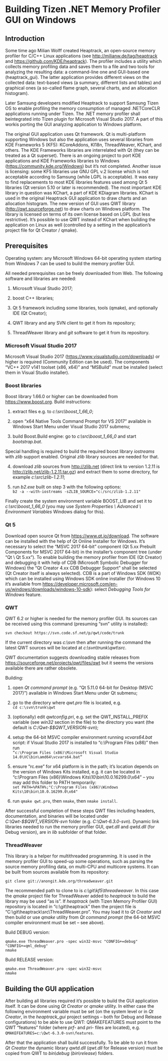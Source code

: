 ﻿# Building Tizen .NET Memory Profiler GUI on Windows

## Introduction

Some time ago Milian Wolff created Heaptrack, an open-source memory profiler for C/C++ Linux applications (see <http://milianw.de/tag/heaptrack> and <https://github.com/KDE/heaptrack>). The profiler includes a utility which collects memory profiling data and saves them to a file and two tools for analyzing the resulting data: a command-line one and GUI-based one (heaptrack_gui). The latter application provides different views on the collected data: text-based views (a summary, different lists and tables) and graphical ones (a so-called flame graph, several charts, and an allocation histogram).

Later Samsung developers modified Heaptrack to support Samsung Tizen OS to enable profiling the memory consumption of managed .NETCoreCLR applications running under Tizen. The .NET memory profiler shall beintegrated into Tizen plugin for Microsoft Visual Studio 2017. A part of this workis porting the GUI analyzing application to Windows platform.

The original GUI application uses Qt framework. Qt is multi-platform supporting Windows but also the application uses several libraries from KDE Frameworks 5 (KF5): KCoreAddons, KI18n, ThreadWeaver, KChart, and others. The KDE Frameworks libraries are interrelated with Qt (they can be treated as a Qt superset). There is an ongoing project to port KDE applications and KDE Frameworks libraries to Windows (<https://community.kde.org/Windows>) but it’s not completed. Another issue is licensing: some KF5 libraries use GNU GPL v.2 license which is not acceptable according to Samsung (while LGPL is acceptable). It was easy to find replacements to most KDE libraries features used among Qt 5 libraries (Qt version 5.10 or later is recommended). The most important KDE library in question was KChart, a part of KDE KDiagram libraries. KChart is used in the original Heaptrack GUI application to draw charts and an allocation histogram. The new version of GUI uses QWT library (<http://qwt.sourceforge.net>) to draw charts on Windows platform. The library is licensed on terms of its own license based on LGPL (but less restrictive). It’s possible to use QWT instead of KChart when building the application on Linux as well (controlled by a setting in the application’s project file for Qt Creator / qmake).

## Prerequisites

Operating system: any Microsoft Windows 64-bit operating system starting from Windows 7 can be used to build the memory profiler GUI.

All needed prerequisites can be freely downloaded from Web. The following software and libraries are needed:

1. Microsoft Visual Studio 2017;

2. boost C++ libraries;

3. Qt 5 framework including some libraries, tools (qmake), and optionally IDE (Qt Creator);

4. QWT library and any SVN client to get it from its repository;

5. ThreadWeaver library and *git* software to get it from its repository.

### Microsoft Visual Studio 2017

Microsoft Visual Studio 2017 (<https://www.visualstudio.com/downloads>) or higher is required (Community Edition can be used). The components “VC++ 2017 v141 toolset (x86, x64)” and “MSBuild” must be installed (select them in Visual Studio installer).

### Boost libraries

Boost library 1.66.0 or higher can be downloaded from <https://www.boost.org>. Build instructions:

1. extract files e.g. to *c:\src\boost_1_66_0*;

2. open “x64 Native Tools Command Prompt for VS 2017” available in Windows Start Menu under Visual Studio 2017 submenu;

3. build Boost.Build engine: go to *c:\src\boost_1_66_0* and start *bootstrap.bat*.

Special handling is required to build the required boost library *iostreams* with *zlib* support enabled. Original *zlib* library sources are needed for that.

4. download *zlib* sources from <http://zlib.net> (direct link to version 1.2.11 is <http://zlib.net/zlib-1.2.11.tar.gz>) and extract them to some directory, for example *c:\src\zlib-1.2.11*;

5. run *b2.exe* built on step 3 with the following options:  
`b2 -a --with-iostreams -sZLIB_SOURCE="c:/src/zlib-1.2.11"`

Finally create the system environment variable BOOST_LIB and set it to *c:\src\boost_1_66_0* (you may use *System Properties \ Advanced \ Environment Variables* Windows dialog for this).

### Qt 5

Download open source Qt from <https://www.qt.io/download>. The software can be installed with the help of Qt Online Installer for Windows. It’s necessary to select the “MSVC 2017 64-bit” component (Qt 5.xx Prebuilt Components for MSVC 2017 64-bit) in the installer’s component tree (under “Qt \ Qt 5.xx”). To enable building the memory profiler from IDE (Qt Creator) and debugging it with help of CDB (Microsoft Symbolic Debugger for Windows) the “Qt Creator 4.xx CDB Debugger Support” shall be selected (Qt Creator itself is always selected). CDB is a part of Windows SDK (WDK) which can be installed using Windows SDK online installer (for Windows 10 it’s available from <https://developer.microsoft.com/en-us/windows/downloads/windows-10-sdk>): select *Debugging Tools for Windows* feature.

### QWT

QWT 6.2 or higher is needed for the memory profiler GUI. Its sources can be received using this command (presuming “svn” utility is installed):

`svn checkout https://svn.code.sf.net/p/qwt/code/trunk`

If the current directory was *c:\svn* then after running the command the latest QWT sources will be located at *c:\svn\trunk\qwt\src*.

QWT documentation suggests downloading stable releases from <https://sourceforge.net/projects/qwt/files/qwt> but it seems the versions available there are rather obsolete.

Building:

1. open *Qt command prompt* (e.g. “Qt 5.11.0 64-bit for Desktop (MSVC 2017)”) available in Windows Start Menu under Qt submenu;

2. go to the directory where *qwt.pro* file is located, e.g.  
`cd c:\svn\trunk\qwt`

3. (optionally) edit *qwtconfig.pri*, e.g. set the QWT_INSTALL_PREFIX variable (see *win32* section in the file) to the directory you want (the default is *C:/Qwt-$$QWT_VERSION-svn*);

4. setup the 64-bit MSVC compiler environment running *vcvars64.bat* script: if Visual Studio 2017 is installed to “c:\Program Files (x86)” then run  
`“c:\Program Files (x86)\Microsoft Visual Studio 14.0\VC\bin\amd64\vcvars64.bat”`

5. ensure “rc.exe” for x64 platform is in the path; it’s location depends on the version of Windows Kits installed, e.g. it can be located in “c:\Program Files (x86)\Windows Kits\10\bin\10.0.16299.0\x64” – you may add this folder to PATH temporarily:  
`set PATH=%PATH%;"C:\Program Files (x86)\Windows Kits\10\bin\10.0.16299.0\x64"`

6. run `qmake qwt.pro`, then `nmake`, then `nmake install`.

After successful completion of these steps QWT files including headers, documentation, and binaries will be located under *C:\Qwt-$$QWT_VERSION-svn* folder (e.g. *C:\Qwt-6.3.0-svn*). Dynamic link libraries needed to run the memory profiler GUI, *qwt.dll* and *qwtd.dll* (for Debug version), are in *lib* subfolder of that folder.

### ThreadWeaver

This library is a helper for multithreaded programming. It is used in the memory profiler GUI to speed-up some operations, such as parsing the source memory profiling data, on multi-CPU and multicore systems. It can be built from sources available from its repository:

`git clone git://anongit.kde.org/threadweaver.git`

The recommended path to clone to is *c:\git\kf5\threadweaver*. In this case the *qmake* project file for ThreadWeaver added to *heaptrack* to build the library may be used “as is”. If *heaptrack* (with Tizen Memory Profiler GUI) repository is located in “c:\git\heaptrack” then the project file is “C:\git\heaptrack\src\ThreadWeaver.pro”. You may load it to *Qt Creator* and then build or use *qmake* utility from *Qt command prompt* (the 64-bit MSVC compiler environment must be set – see above).

Build DEBUG version:

`qmake.exe ThreadWeaver.pro -spec win32-msvc "CONFIG+=debug" "CONFIG+=qml_debug"`  
`nmake`

Build RELEASE version:

`qmake.exe ThreadWeaver.pro -spec win32-msvc`  
`nmake`

## Building the GUI application

After building all libraries required it’s possible to build the GUI application itself. It can be done using *Qt Creator* or *qmake* utility. In either case the following environment variable must be set (on the system level or in *Qt Creator*, in the *heaptrack_gui* project settings – both for Debug and Release configurations) to be able to use QWT: QMAKEFEATURES must point to the QWT “features” folder (where *prf-* and *pri-* files are located), e.g.  
`QMAKEFEATURES=c:\Qwt-6.3.0-svn\features`.

After that the application shall build successfully. To be able to run it from *Qt Creator* the dynamic library *qwtd.dll* (*qwt.dll* for Release version) must be copied from QWT to *bin\debug* (*bin\release*) folders.
